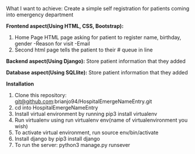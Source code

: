 What I want to achieve:
Create a simple self registration for patients coming into emergency department 

**Frontend aspect(Using HTML, CSS, Bootstrap):**
1. Home Page HTML page asking for patient to register name, birthday, gender
-Reason for visit
-Email
2. Second html page tells the patient to their # queue in line

**Backend aspect(Using Django):**
Store patient information that they added

**Database aspect(Using SQLlite):**
Store patient information that they added

**Installation**
1. Clone this repository: git@github.com:brianjo94/HospitalEmergeNameEntry.git
2. cd into HospitalEmergeNameEntry
3. Install virtual environment by running pip3 install virtualenv
4. Run virtualenv using run virtualenv env(name of virtualenvironment you wish)
5. To activate virtual environment, run source env/bin/activate
6. Install django by pip3 install django
7. To run the server: python3 manage.py runsever

